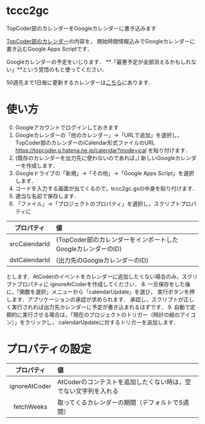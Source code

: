 # tccc2gc
TopCoder部のカレンダーをGoogleカレンダーに書き込みます

[TopCoder部のカレンダー](https://topcoder.g.hatena.ne.jp)の内容を，
開始時間情報込みでGoogleカレンダーに書き込むGoogle Apps Scriptです．

Googleカレンダーの予定をいじります．
**「最悪予定が全部消えるかもしれない」**という覚悟のもと使ってください．

50週先まで1日毎に更新するカレンダーは[こちら](https://calendar.google.com/calendar/embed?src=2liqa7qfpt8dtf8rntpt472v7g%40group.calendar.google.com&ctz=Asia/Tokyo)にあります．

# 使い方

0. Googleアカウントでログインしておきます
1. Googleカレンダーの「他のカレンダー」→「URLで追加」を選択し，
TopCoder部のカレンダーのiCalendar形式ファイルのURL
https://topcoder.g.hatena.ne.jp/calendar?mode=ical を貼り付けます．
2. (既存のカレンダーを出力先に使わないのであれば，)
新しいGoogleカレンダーを作成します．
3. Googleドライブの「新規」→「その他」→「Google Apps Script」を選択します．
4. コードを入力する画面が出てくるので，tccc2gc.gsの中身を貼り付けます．
5. 適当な名前で保存します．
6. 「ファイル」→「プロジェクトのプロパティ」を選択し，スクリプトプロパティに
  
  | プロパティ    | 値                                                           |
  |:-------------:|:-------------------------------------------------------------|
  | srcCalendarId | (TopCoder部のカレンダーをインポートしたGoogleカレンダーのID) |
  | dstCalendarId | (出力先のGoogleカレンダーのID)                               |

  とします．AtCoderのイベントをカレンダーに追加したくない場合のみ，スクリプトプロパティに
  ignoreAtCoderを作成してください．
8. 一旦保存をした後に，「関数を選択」メニューから「calendarUpdate」を選び，
実行ボタンを押します．アプリケーションの承認が求められます．
承認し，スクリプトが正しく実行されれば出力先カレンダーに予定が書き込まれるはずです．
9. 自動で定期的に実行させる場合は，「現在のプロジェクトのトリガー（時計の絵のアイコン）」をクリックし，
calendarUpdateに対するトリガーを追加します．

# プロパティの設定

| プロパティ    | 値                                                           |
|:-------------:|:-------------------------------------------------------------|
| ignoreAtCoder | AtCoderのコンテストを追加したくない時は，空でない文字列を入れる  |
| fetchWeeks    | 取ってくるカレンダーの期間（デフォルトで5週間）              |

